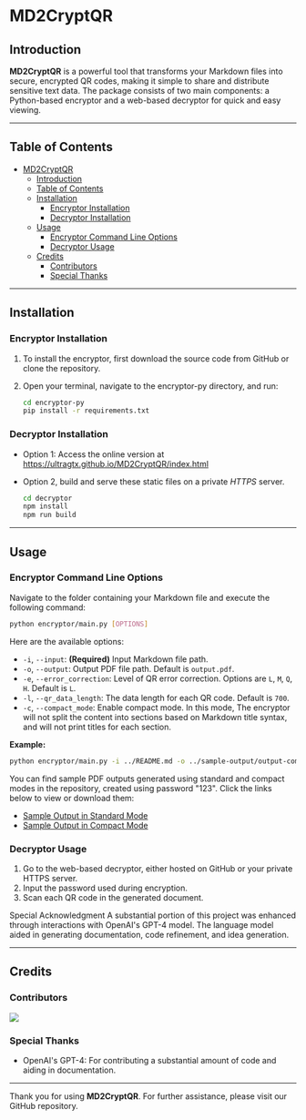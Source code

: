 # MD2CryptQR

## Introduction

**MD2CryptQR** is a powerful tool that transforms your Markdown files into secure, encrypted QR codes, making it simple to share and distribute sensitive text data. The package consists of two main components: a Python-based encryptor and a web-based decryptor for quick and easy viewing.

---

## Table of Contents

- [MD2CryptQR](#md2cryptqr)
    - [Introduction](#introduction)
    - [Table of Contents](#table-of-contents)
    - [Installation](#installation)
        - [Encryptor Installation](#encryptor-installation)
        - [Decryptor Installation](#decryptor-installation)
    - [Usage](#usage)
        - [Encryptor Command Line Options](#encryptor-command-line-options)
        - [Decryptor Usage](#decryptor-usage)
    - [Credits](#credits)
        - [Contributors](#contributors)
        - [Special Thanks](#special-thanks)

---

## Installation

### Encryptor Installation

1. To install the encryptor, first download the source code from GitHub or clone the repository.
2. Open your terminal, navigate to the encryptor-py directory, and run:

    ```bash
    cd encryptor-py
    pip install -r requirements.txt
    ```

### Decryptor Installation

* Option 1: Access the online version at https://ultragtx.github.io/MD2CryptQR/index.html

* Option 2, build and serve these static files on a private *HTTPS* server.

    ```bash
    cd decryptor
    npm install
    npm run build
    ```

---

## Usage

### Encryptor Command Line Options

Navigate to the folder containing your Markdown file and execute the following command:

```bash
python encryptor/main.py [OPTIONS]
```

Here are the available options:

- `-i`, `--input`: **(Required)** Input Markdown file path.
- `-o`, `--output`: Output PDF file path. Default is `output.pdf`.
- `-e`, `--error_correction`: Level of QR error correction. Options are `L`, `M`, `Q`, `H`. Default is `L`.
- `-l`, `--qr_data_length`: The data length for each QR code. Default is `700`.
- `-c`, `--compact_mode`: Enable compact mode. In this mode, The encryptor will not split the content into sections based on Markdown title syntax, and will not print titles for each section.

**Example:**

```bash
python encryptor/main.py -i ../README.md -o ../sample-output/output-compact.pdf -e M -l 700 -c
```

You can find sample PDF outputs generated using standard and compact modes in the repository, created using password "123". Click the links below to view or download them:

- [Sample Output in Standard Mode](https://github.com/ultragtx/MD2CryptQR/blob/master/sample-output/output.pdf)
- [Sample Output in Compact Mode](https://github.com/ultragtx/MD2CryptQR/blob/master/sample-output/output-compact.pdf)

### Decryptor Usage

1. Go to the web-based decryptor, either hosted on GitHub or your private HTTPS server.
2. Input the password used during encryption.
3. Scan each QR code in the generated document.

Special Acknowledgment
A substantial portion of this project was enhanced through interactions with OpenAI's GPT-4 model. The language model aided in generating documentation, code refinement, and idea generation.

---

## Credits

### Contributors

<a href="https://github.com/ultragtx/MD2CryptQR/graphs/contributors">
  <img src="https://contrib.rocks/image?repo=ultragtx/MD2CryptQR" />
</a>

### Special Thanks

- OpenAI's GPT-4: For contributing a substantial amount of code and aiding in documentation.

---

Thank you for using **MD2CryptQR**. For further assistance, please visit our GitHub repository.
